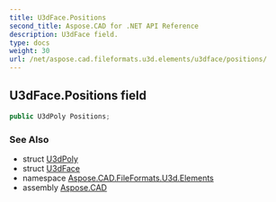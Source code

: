 ```yaml
---
title: U3dFace.Positions
second_title: Aspose.CAD for .NET API Reference
description: U3dFace field. 
type: docs
weight: 30
url: /net/aspose.cad.fileformats.u3d.elements/u3dface/positions/
---
```

## U3dFace.Positions field

```csharp
public U3dPoly Positions;
```

### See Also

* struct [U3dPoly](../../u3dpoly/)
* struct [U3dFace](../)
* namespace [Aspose.CAD.FileFormats.U3d.Elements](../../../aspose.cad.fileformats.u3d.elements/)
* assembly [Aspose.CAD](../../../)


